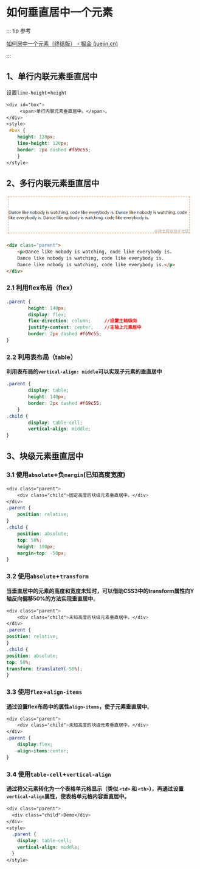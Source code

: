 # 如何垂直居中一个元素

::: tip 参考

[如何居中一个元素（终结版） - 掘金 (juejin.cn)](https://juejin.cn/post/6844903693142196238)

:::

## 1、单行内联元素垂直居中

设置`line-height`=`height`

```css
<div id="box">
     <span>单行内联元素垂直居中。</span>。
</div>
<style>
 #box {
    height: 120px;
    line-height: 120px;
    border: 2px dashed #f69c55;
    }
</style>
```



## 2、多行内联元素垂直居中

<img src="/images/1666d1ede69c27c5tplv-t2oaga2asx-zoom-in-crop-mark4536000.png" alt="img" style="zoom:67%;" />

```html
<div class="parent">
    <p>Dance like nobody is watching, code like everybody is.    
    Dance like nobody is watching, code like everybody is.    
    Dance like nobody is watching, code like everybody is.</p>
</div>
```

### 2.1 利用flex布局（flex）

```css
.parent { 
        height: 140px;
        display: flex;
        flex-direction: column;		//设置主轴纵向
        justify-content: center;	//主轴上元素居中
        border: 2px dashed #f69c55;
}
```



### 2.2 利用表布局（table）

**利用表布局的`vertical-align: middle`可以实现子元素的垂直居中**

```css
.parent {
        display: table;
        height: 140px;
        border: 2px dashed #f69c55;
    }
.child {
        display: table-cell;
        vertical-align: middle;
}
```



## 3、块级元素垂直居中

### 3.1 使用`absolute`+负`margin`(已知高度宽度)

```css
<div class="parent">
    <div class="child">固定高度的块级元素垂直居中。</div>
</div>
.parent {
	position: relative;
}
.child {
    position: absolute;
    top: 50%;
    height: 100px;
    margin-top: -50px;
}
```

### 3.2 使用`absolute`+`transform`

**当垂直居中的元素的高度和宽度未知时，可以借助CSS3中的transform属性向Y轴反向偏移50%的方法实现垂直居中**。

```css
<div class="parent">
    <div class="child">未知高度的块级元素垂直居中。</div>
</div>
.parent {
position: relative;
}
.child {
position: absolute;
top: 50%;
transform: translateY(-50%);
}
```

### 3.3 使用`flex`+`align-items`

**通过设置flex布局中的属性`align-items`，使子元素垂直居中**。

```css
<div class="parent">
    <div class="child">未知高度的块级元素垂直居中。</div>
</div>
.parent {
    display:flex;
    align-items:center;
}
```

### 3.4 使用`table-cell`+`vertical-align`

**通过将父元素转化为一个表格单元格显示（类似 `<td>` 和 `<th>`），再通过设置 `vertical-align`属性，使表格单元格内容垂直居中。**

```css
<div class="parent">
  <div class="child">Demo</div>
</div>
<style>
  .parent {
    display: table-cell;
    vertical-align: middle;
  }
</style>
```

